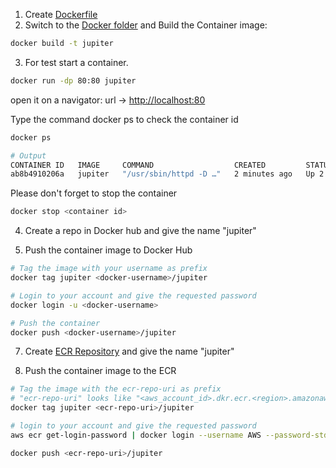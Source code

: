 1) Create [Dockerfile](./jupiter-website/Dockerfile)
2) Switch to the [Docker folder](./jupiter-website/) and Build the Container image: 
```sh
docker build -t jupiter
```
3) For test start a container. 
```sh
docker run -dp 80:80 jupiter
```
open it on a navigator: url -> [http://localhost:80](http://localhost:80)

Type the command docker ps to check the container id
```sh
docker ps

# Output
CONTAINER ID   IMAGE     COMMAND                  CREATED         STATUS         PORTS                NAMES
ab8b4910206a   jupiter   "/usr/sbin/httpd -D …"   2 minutes ago   Up 2 minutes   0.0.0.0:80->80/tcp   pedantic_hermann
```

Please don't forget to stop the container
```sh
docker stop <container id>
```

4) Create a repo in Docker hub and give the name "jupiter"

5) Push the container image to Docker Hub
```sh
# Tag the image with your username as prefix
docker tag jupiter <docker-username>/jupiter

# Login to your account and give the requested password
docker login -u <docker-username>

# Push the container
docker push <docker-username>/jupiter
```

7) Create [ECR Repository](./ecr.tf) and give the name "jupiter"

5) Push the container image to the ECR
```sh
# Tag the image with the ecr-repo-uri as prefix 
# "ecr-repo-uri" looks like "<aws_account_id>.dkr.ecr.<region>.amazonaws.com"
docker tag jupiter <ecr-repo-uri>/jupiter

# login to your account and give the requested password
aws ecr get-login-password | docker login --username AWS --password-stdin <aws_account_id>.dkr.ecr.<region>.amazonaws.com

docker push <ecr-repo-uri>/jupiter
```
